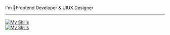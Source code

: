 I'm Frontend Developer & UIUX Designer<hr>
[![My Skills](https://skillicons.dev/icons?i=react,js,html,css)](https://skillicons.dev)<br>
[![My Skills](https://skillicons.dev/icons?i=figma,vscode,c,eclipse)](https://skillicons.dev)<br>
